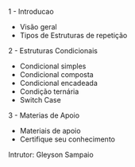 
1 - Introducao
- Visão geral
- Tipos de Estruturas de repetição

2 - Estruturas Condicionais
- Condicional simples
- Condicional composta
- Condicional encadeada
- Condição ternária
- Switch Case

3 - Materias de Apoio
- Materiais de apoio
- Certifique seu conhecimento

Intrutor: Gleyson Sampaio
